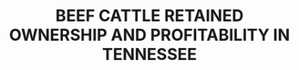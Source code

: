 ---
title: "BEEF CATTLE RETAINED OWNERSHIP AND PROFITABILITY IN TENNESSEE"
collection: publications
category: publication
permalink: /publication/2025-07-01-paper-title-number-1
excerpt: "This paper explores the significance of the number 1."
venue: "Journal of Agricultural and Applied Economics"
paperurl: "https://www-cambridge-org.login.ezproxy.library.ualberta.ca/core/services/aop-cambridge-core/content/view/B0CA583CFC3F5BA9E466C142A11C577C/S1074070817000128a.pdf/div-class-title-beef-cattle-retained-ownership-and-profitability-in-tennessee-div.pdf"
---